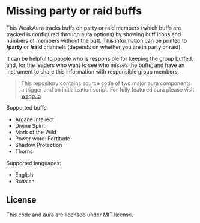 # Missing party or raid buffs

This WeakAura tracks buffs on party or raid members (which buffs are tracked is configured through aura options) by showing buff icons and numbers of members without the buff. This information can be printed to **/party** or **/raid** channels (depends on whether you are in party or raid).

It can be helpful to people who is responsible for keeping the group buffed, and, for the leaders who want to see who misses the buffs, and have an instrument to share this information with responsible group members.

> This repository contains source code of two major aura components: a trigger and on initialization script. For fully featured aura please visit [wago.io](https://wago.io/H1DUZaJ5J)

Supported buffs:

* Arcane Intellect
* Divine Spirit
* Mark of the Wild
* Power word: Fortitude
* Shadow Protection
* Thorns

Supported languages:

* English
* Russian

## License

This code and aura are licensed under MIT license.
